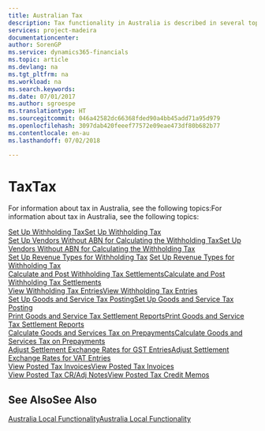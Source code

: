 ```yaml
---
title: Australian Tax
description: Tax functionality in Australia is described in several topics.
services: project-madeira
documentationcenter: 
author: SorenGP
ms.service: dynamics365-financials
ms.topic: article
ms.devlang: na
ms.tgt_pltfrm: na
ms.workload: na
ms.search.keywords: 
ms.date: 07/01/2017
ms.author: sgroespe
ms.translationtype: HT
ms.sourcegitcommit: 046a42582dc66368fded90a4bb45add71a95d979
ms.openlocfilehash: 3097dab420feeef77572e09eae473df80b682b77
ms.contentlocale: en-au
ms.lasthandoff: 07/02/2018

---
```

# <a name="tax"></a><span data-ttu-id="6c676-103">Tax</span><span class="sxs-lookup"><span data-stu-id="6c676-103">Tax</span></span>
<span data-ttu-id="6c676-104">For information about tax in Australia, see the following topics:</span><span class="sxs-lookup"><span data-stu-id="6c676-104">For information about tax in Australia, see the following topics:</span></span>  

[<span data-ttu-id="6c676-105">Set Up Withholding Tax</span><span class="sxs-lookup"><span data-stu-id="6c676-105">Set Up Withholding Tax</span></span>](how-to-set-up-withholding-tax.md)  
[<span data-ttu-id="6c676-106">Set Up Vendors Without ABN for Calculating the Withholding Tax</span><span class="sxs-lookup"><span data-stu-id="6c676-106">Set Up Vendors Without ABN for Calculating the Withholding Tax</span></span>](how-to-set-up-vendors-without-abn-for-calculating-the-withholding-tax.md)  
<span data-ttu-id="6c676-107">[Set Up Revenue Types for Withholding Tax](how-to-set-up-revenue-types-for-withholding-tax.md)  </span><span class="sxs-lookup"><span data-stu-id="6c676-107">[Set Up Revenue Types for Withholding Tax](how-to-set-up-revenue-types-for-withholding-tax.md)  </span></span>  
[<span data-ttu-id="6c676-108">Calculate and Post Withholding Tax Settlements</span><span class="sxs-lookup"><span data-stu-id="6c676-108">Calculate and Post Withholding Tax Settlements</span></span>](how-to-calculate-and-post-withholding-tax-settlements.md)  
[<span data-ttu-id="6c676-109">View Withholding Tax Entries</span><span class="sxs-lookup"><span data-stu-id="6c676-109">View Withholding Tax Entries</span></span>](how-to-view-withholding-tax-entries.md)  
[<span data-ttu-id="6c676-110">Set Up Goods and Service Tax Posting</span><span class="sxs-lookup"><span data-stu-id="6c676-110">Set Up Goods and Service Tax Posting</span></span>](how-to-set-up-goods-and-service-tax-posting.md)  
[<span data-ttu-id="6c676-111">Print Goods and Service Tax Settlement Reports</span><span class="sxs-lookup"><span data-stu-id="6c676-111">Print Goods and Service Tax Settlement Reports</span></span>](how-to-print-goods-and-service-tax-settlement-reports.md)  
[<span data-ttu-id="6c676-112">Calculate Goods and Services Tax on Prepayments</span><span class="sxs-lookup"><span data-stu-id="6c676-112">Calculate Goods and Services Tax on Prepayments</span></span>](how-to-calculate-goods-and-services-tax-on-prepayments.md)  
[<span data-ttu-id="6c676-113">Adjust Settlement Exchange Rates for GST Entries</span><span class="sxs-lookup"><span data-stu-id="6c676-113">Adjust Settlement Exchange Rates for VAT Entries</span></span>](how-to-adjust-settlement-exchange-rates-for-vat-entries.md)  
[<span data-ttu-id="6c676-114">View Posted Tax Invoices</span><span class="sxs-lookup"><span data-stu-id="6c676-114">View Posted Tax Invoices</span></span>](how-to-view-posted-tax-invoices.md)  
[<span data-ttu-id="6c676-115">View Posted Tax CR/Adj Notes</span><span class="sxs-lookup"><span data-stu-id="6c676-115">View Posted Tax Credit Memos</span></span>](how-to-view-posted-tax-credit-memos.md)

## <a name="see-also"></a><span data-ttu-id="6c676-116">See Also</span><span class="sxs-lookup"><span data-stu-id="6c676-116">See Also</span></span>
[<span data-ttu-id="6c676-117">Australia Local Functionality</span><span class="sxs-lookup"><span data-stu-id="6c676-117">Australia Local Functionality</span></span>](australia-local-functionality.md)  

